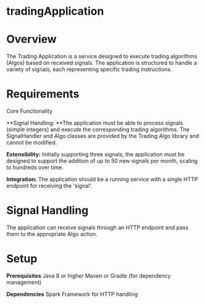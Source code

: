 # tradingApplication
# Overview
The Trading Application is a service designed to execute trading algorithms (Algos) based on received signals. 
The application is structured to handle a variety of signals, each representing specific trading instructions.

# Requirements
Core Functionality

**Signal Handling: **The application must be able to process signals (simple integers) and execute the corresponding trading algorithms.
The SignalHandler and Algo classes are provided by the Trading Algo library and cannot be modified.

**Extensibility:** Initially supporting three signals, the application must be designed to support the addition of up to 50 new signals per month, 
scaling to hundreds over time.

**Integration:** The application should be a running service with a single HTTP endpoint for receiving the 'signal'.

# Signal Handling

The application can receive signals through an HTTP endpoint and pass them to the appropriate Algo action.

# Setup
**Prerequisites**
Java 8 or higher
Maven or Gradle (for dependency management)

**Dependencies**
Spark Framework for HTTP handling
